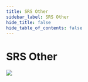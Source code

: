 ```yaml
---
title: SRS Other
sidebar_label: SRS Other
hide_title: false
hide_table_of_contents: false
---
```


# SRS Other

![](https://ossrs.io/gif/v1/sls.gif?site=ossrs.io&path=/lts/tutorial/en/v5/srs-other)


